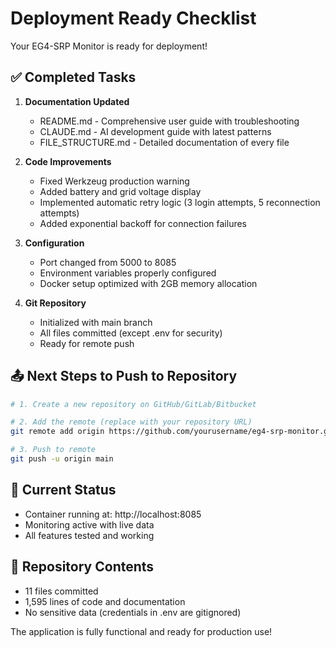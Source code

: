 # Deployment Ready Checklist

Your EG4-SRP Monitor is ready for deployment!

## ✅ Completed Tasks

1. **Documentation Updated**
   - README.md - Comprehensive user guide with troubleshooting
   - CLAUDE.md - AI development guide with latest patterns
   - FILE_STRUCTURE.md - Detailed documentation of every file

2. **Code Improvements**
   - Fixed Werkzeug production warning
   - Added battery and grid voltage display
   - Implemented automatic retry logic (3 login attempts, 5 reconnection attempts)
   - Added exponential backoff for connection failures

3. **Configuration**
   - Port changed from 5000 to 8085
   - Environment variables properly configured
   - Docker setup optimized with 2GB memory allocation

4. **Git Repository**
   - Initialized with main branch
   - All files committed (except .env for security)
   - Ready for remote push

## 📤 Next Steps to Push to Repository

```bash
# 1. Create a new repository on GitHub/GitLab/Bitbucket

# 2. Add the remote (replace with your repository URL)
git remote add origin https://github.com/yourusername/eg4-srp-monitor.git

# 3. Push to remote
git push -u origin main
```

## 🚀 Current Status

- Container running at: http://localhost:8085
- Monitoring active with live data
- All features tested and working

## 📁 Repository Contents

- 11 files committed
- 1,595 lines of code and documentation
- No sensitive data (credentials in .env are gitignored)

The application is fully functional and ready for production use!